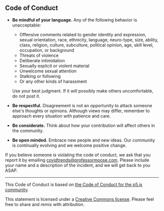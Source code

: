 ## Code of Conduct

* **Be mindful of your language.** Any of the following behavior is unacceptable: 
  * Offensive comments related to gender identity and expression, sexual orientation, race, ethnicity, language, neuro-type, size, ability, class, religion, culture, subculture, political opinion, age, skill level, occupation, or background
  * Threats of violence
  * Deliberate intimidation
  * Sexually explicit or violent material 
  * Unwelcome sexual attention
  * Stalking or following
  * Or any other kinds of harassment

  Use your best judgment. If it will possibly make others uncomfortable, do not post it.

* **Be respectful.** Disagreement is not an opportunity to attack someone else's thoughts or opinions. Although views may differ, remember to approach every situation with patience and care. 
* **Be considerate.** Think about how your contribution will affect others in the community. 
* **Be open minded.** Embrace new people and new ideas. Our community is continually evolving and we welcome positive change.

If you believe someone is violating the code of conduct, we ask that you report it by emailing [covidtrends@professormoose.com](mailto:covidtrends@professormoose.com). Please include your name and a description of the incident, and we will get back to you ASAP.

---

This Code of Conduct is based on [the Code of Conduct for the p5.js community](https://github.com/processing/p5.js/blob/master/CODE_OF_CONDUCT.md).

This statement is licensed under a [Creative Commons license](https://creativecommons.org/licenses/by-sa/4.0/). Please feel free to share and remix with attribution.
